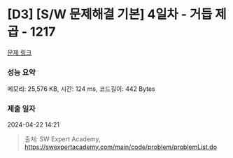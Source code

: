 # [D3] [S/W 문제해결 기본] 4일차 - 거듭 제곱 - 1217 

[문제 링크](https://swexpertacademy.com/main/code/problem/problemDetail.do?contestProbId=AV14dUIaAAUCFAYD) 

### 성능 요약

메모리: 25,576 KB, 시간: 124 ms, 코드길이: 442 Bytes

### 제출 일자

2024-04-22 14:21



> 출처: SW Expert Academy, https://swexpertacademy.com/main/code/problem/problemList.do
